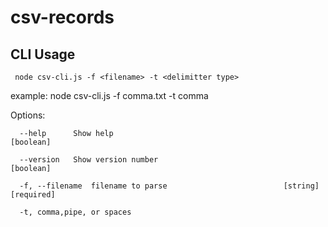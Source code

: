 # csv-records

## CLI Usage

     node csv-cli.js -f <filename> -t <delimitter type>

example: node csv-cli.js -f comma.txt -t comma

Options:
     
      --help      Show help                                            [boolean]
      
      --version   Show version number                                  [boolean]
  
      -f, --filename  filename to parse                          [string] [required]

      -t, comma,pipe, or spaces